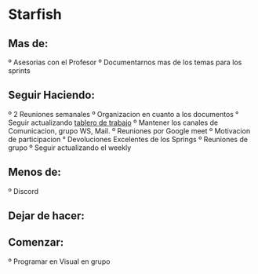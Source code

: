 # Starfish

## **Mas de:**
º Asesorias con el Profesor 
º Documentarnos mas de los temas para los sprints

## **Seguir Haciendo:**
º 2 Reuniones semanales 
º Organizacion en cuanto a los documentos 
° Seguir actualizando [tablero de trabajo](https://github.com/nachov00/grupo_1_RoadTripping/projects/1) 
º Mantener los canales de Comunicacion, grupo WS, Mail. 
º Reuniones por Google meet º Motivacion de participacion 
° Devoluciones Excelentes de los Springs 
º Reuniones de grupo 
º Seguir actualizando el weekly

## **Menos de:**
º Discord

## **Dejar de hacer:**

## **Comenzar:**
º Programar en Visual en grupo


 